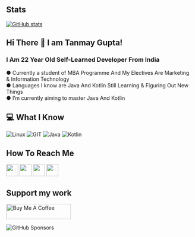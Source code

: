 ## Stats
[![GitHub stats](https://github-readme-stats.vercel.app/api?username=thetanmaygupta)](https://github.com/thetanmaygupta/github-readme-stats?theme=merko)

<h2>Hi There 👋 I am Tanmay Gupta!</h2>

### I Am 22 Year Old Self-Learned Developer From India <br>
● Currently a student of MBA Programme And My Electives Are Marketing & Information Technology <br>
● Languages I know are Java And Kotlin Still Learning & Figuring Out New Things <br>
● I’m currently aiming to master Java And Kotlin <br>

## 💻 What I Know
![Linux](https://www.vectorlogo.zone/logos/linux/linux-icon.svg)
![GIT](https://www.vectorlogo.zone/logos/git-scm/git-scm-icon.svg)
![Java](https://www.vectorlogo.zone/logos/java/java-icon.svg)
![Kotlin](https://www.vectorlogo.zone/logos/kotlinlang/kotlinlang-icon.svg)
<br>

## How To Reach Me
[<img src="https://www.vectorlogo.zone/logos/telegram/telegram-tile.svg" width="32">](http://t.me/thetanmaygupta)
[<img src="https://www.vectorlogo.zone/logos/gmail/gmail-tile.svg" width="32">](mailto:sardulgupta@gmail.com)
[<img src="https://www.vectorlogo.zone/logos/twitter/twitter-tile.svg" width="32">](https://twitter.com/thetanmaygupta)
[<img src="https://www.vectorlogo.zone/logos/instagram/instagram-tile.svg" width="32">](https://www.instagram.com/thetanmaygupta)
<br>

## Support my work
<a href="https://www.buymeacoffee.com/thetanmaygupta" target="_blank"><img src="https://cdn.buymeacoffee.com/buttons/default-orange.png" alt="Buy Me A Coffee" height="41" width="174"></a>

![GitHub Sponsors](https://img.shields.io/github/sponsors/thetanmaygupta?label=GitHub%20sponsors&style=for-the-badge)

